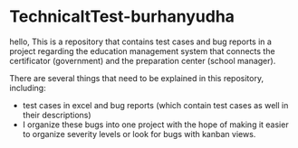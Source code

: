 # TechnicaltTest-burhanyudha

hello, This is a repository that contains test cases and bug reports in a project regarding the 
education management system that connects the certificator (government) and the preparation center (school manager).


There are several things that need to be explained in this repository, including:
  - test cases in excel and bug reports (which contain test cases as well in their descriptions)
  - I organize these bugs into one project with the hope of making it easier to organize severity 
    levels or look for bugs with kanban views.
